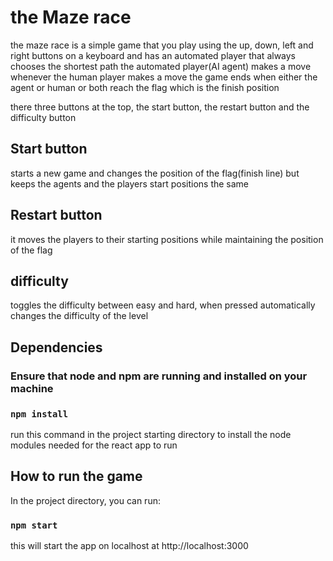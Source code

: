 # the Maze race

the maze race is a simple game that you play using the up, down, left and right buttons on a keyboard and has an automated player that always chooses the shortest path
the automated player(AI agent) makes a move whenever the human player makes a move
the game ends when either the agent or human or both reach the flag which is the finish position

there three buttons at the top, the start button, the restart button and the difficulty button

## Start button

starts a new game and changes the position of the flag(finish line) but keeps the agents and the players start positions the same

## Restart button

it moves the players to their starting positions while maintaining the position of the flag

## difficulty

toggles the difficulty between easy and hard, when pressed automatically changes the difficulty of the level

## Dependencies

### Ensure that node and npm are running and installed on your machine

### `npm install`

run this command in the project starting directory to install the node modules needed for the react app to run

## How to run the game

In the project directory, you can run:

### `npm start`

this will start the app on localhost at http://localhost:3000
